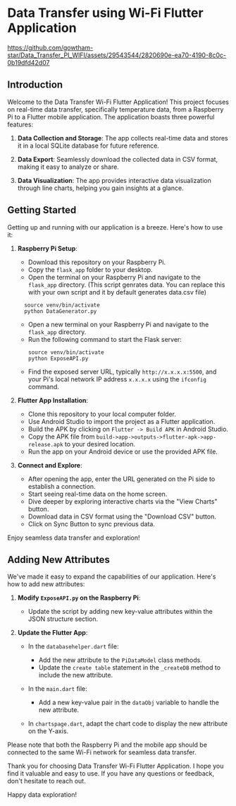 # Data Transfer using Wi-Fi Flutter Application


https://github.com/gowtham-star/Data_Transfer_PI_WIFI/assets/29543544/2820690e-ea70-4190-8c0c-0b19dfd42d07



## Introduction

Welcome to the Data Transfer Wi-Fi Flutter Application! This project focuses on real-time data transfer, specifically temperature data, from a Raspberry Pi to a Flutter mobile application. The application boasts three powerful features:

1. **Data Collection and Storage**: The app collects real-time data and stores it in a local SQLite database for future reference.

2. **Data Export**: Seamlessly download the collected data in CSV format, making it easy to analyze or share.

3. **Data Visualization**: The app provides interactive data visualization through line charts, helping you gain insights at a glance.

## Getting Started

Getting up and running with our application is a breeze. Here's how to use it:

1. **Raspberry Pi Setup**:
   - Download this repository on your Raspberry Pi.
   - Copy the `flask_app` folder to your desktop.
   - Open the terminal on your Raspberry Pi and navigate to the `flask_app` directory. (This script genrates data. You can replace this with your own script and it by default generates data.csv file)
   ```
     source venv/bin/activate
     python DataGenerator.py
   ```
   - Open a new terminal on your Raspberry Pi and navigate to the `flask_app` directory.
   - Run the following command to start the Flask server:
     ```
     source venv/bin/activate
     python ExposeAPI.py
     ```
   - Find the exposed server URL, typically `http://x.x.x.x:5500`, and your Pi's local network IP address `x.x.x.x` using the `ifconfig` command.

2. **Flutter App Installation**:
   - Clone this repository to your local computer folder.
   - Use Android Studio to import the project as a Flutter application.
   - Build the APK by clicking on `Flutter -> Build APK` in Android Studio.
   - Copy the APK file from `build->app->outputs->flutter-apk->app-release.apk` to your desired location.
   - Run the app on your Android device or use the provided APK file.
   
3. **Connect and Explore**:
   - After opening the app, enter the URL generated on the Pi side to establish a connection.
   - Start seeing real-time data on the home screen.
   - Dive deeper by exploring interactive charts via the "View Charts" button.
   - Download data in CSV format using the "Download CSV" button.
   - Click on Sync Button to sync previous data.

Enjoy seamless data transfer and exploration!

## Adding New Attributes

We've made it easy to expand the capabilities of our application. Here's how to add new attributes:

1. **Modify `ExposeAPI.py` on the Raspberry Pi**:
   - Update the script by adding new key-value attributes within the JSON structure section.

2. **Update the Flutter App**:
   - In the `databasehelper.dart` file:
     - Add the new attribute to the `PiDataModel` class methods.
     - Update the `create table` statement in the `_createDB` method to include the new attribute.

   - In the `main.dart` file:
     - Add a new key-value pair in the `dataObj` variable to handle the new attribute.

   - In `chartspage.dart`, adapt the chart code to display the new attribute on the Y-axis.


Please note that both the Raspberry Pi and the mobile app should be connected to the same Wi-Fi network for seamless data transfer.

Thank you for choosing  Data Transfer Wi-Fi Flutter Application. I hope you find it valuable and easy to use. If you have any questions or feedback, don't hesitate to reach out.

Happy data exploration!
